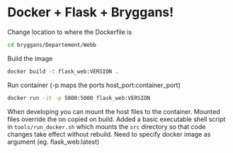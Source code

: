 # Docker + Flask + Bryggans!

Change location to where the Dockerfile is
```bash
cd bryggans/Departement/Webb
```
Build the image
```bash
docker build -t flask_web:VERSION .
```
Run container (-p maps the ports  host\_port:container\_port)
```bash
docker run -it -p 5000:5000 flask_web:VERSION
```
When developing you can mount the host files to the container. Mounted files override the on copied on build. Added a basic executable shell script in `tools/run_docker.sh` which mounts the `src` directory so that code changes take effect without rebuild. Need to specify docker image as argument (eg. flask\_web:latest)

